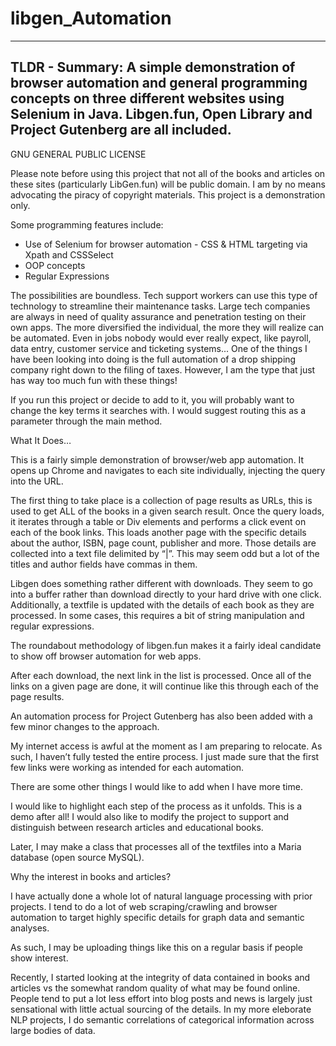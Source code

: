 
# libgen_Automation


------------------------------------------------------
TLDR - Summary: 
A simple demonstration of browser automation and general programming concepts on three different websites using Selenium in Java. Libgen.fun, Open Library and Project Gutenberg are all included.
------------------------------------------------------

GNU GENERAL PUBLIC LICENSE


Please note before using this project that not all of the books and articles on these sites (particularly LibGen.fun) will be public domain. I am by no means advocating the piracy of copyright materials. This project is a demonstration only. 

Some programming features include:
- Use of Selenium for browser automation - CSS & HTML targeting via Xpath and CSSSelect
- OOP concepts
- Regular Expressions

The possibilities are boundless. Tech support workers can use this type of technology to streamline their maintenance tasks. Large tech companies are always in need of quality assurance and penetration testing on their own apps. The more diversified the individual, the more they will realize can be automated. Even in jobs nobody would ever really expect, like payroll, data entry, customer service and ticketing systems... One of the things I have been looking into doing is the full automation of a drop shipping company right down to the filing of taxes. However, I am the type that just has way too much fun with these things!

If you run this project or decide to add to it, you will probably want to change the key terms it searches with. I would suggest routing this as a parameter through the main method.

What It Does…

This is a fairly simple demonstration of browser/web app automation. It opens up Chrome and navigates to each site individually, injecting the query into the URL.

The first thing to take place is a collection of page results as URLs, this is used to get ALL of the books in a given search result.
Once the query loads, it iterates through a table or Div elements and performs a click event on each of the book links. This loads another page with the specific details about the author, ISBN, page count, publisher and more. Those details are collected into a text file delimited by “|”. This may seem odd but a lot of the titles and author fields have commas in them.

Libgen does something rather different with downloads. They seem to go into a buffer rather than download directly to your hard drive with one click. Additionally, a textfile is updated with the details of each book as they are processed. In some cases, this requires a bit of string manipulation and regular expressions.

The roundabout methodology of libgen.fun makes it a fairly ideal candidate to show off browser automation for web apps.

After each download, the next link in the list is processed. Once all of the links on a given page are done, it will continue like this through each of the page results.

An automation process for Project Gutenberg has also been added with a few minor changes to the approach.

My internet access is awful at the moment as I am preparing to relocate. As such, I haven’t fully tested the entire process. I just made sure that the first few links were working as intended for each automation.

There are some other things I would like to add when I have more time.

I would like to highlight each step of the process as it unfolds. This is a demo after all!
I would also like to modify the project to support and distinguish between research articles and educational books.

Later, I may make a class that processes all of the textfiles into a Maria database (open source MySQL).

Why the interest in books and articles?

I have actually done a whole lot of natural language processing with prior projects. I tend to do a lot of web scraping/crawling and browser automation to target highly specific details for graph data and semantic analyses.

As such, I may be uploading things like this on a regular basis if people show interest.

Recently, I started looking at the integrity of data contained in books and articles vs the somewhat random quality of what may be found online. People tend to put a lot less effort into blog posts and news is largely just sensational with little actual sourcing of the details. In my more eleborate NLP projects, I do semantic correlations of categorical information across large bodies of data.

